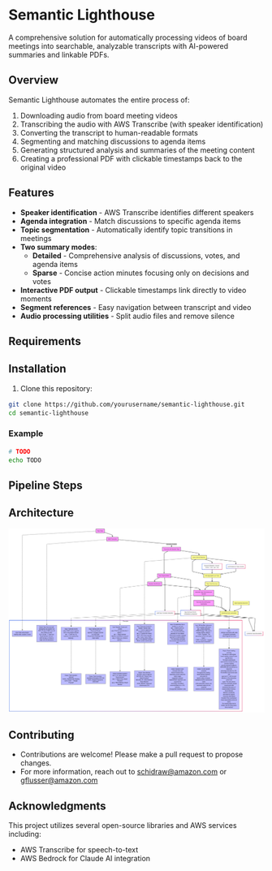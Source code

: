 # Semantic Lighthouse

A comprehensive solution for automatically processing videos of board meetings into searchable, analyzable transcripts with AI-powered summaries and linkable PDFs.

<!-- TODO: ONE CLICK DEPLOY BUTTON -->

## Overview

Semantic Lighthouse automates the entire process of:

1. Downloading audio from board meeting videos
2. Transcribing the audio with AWS Transcribe (with speaker identification)
3. Converting the transcript to human-readable formats
4. Segmenting and matching discussions to agenda items
5. Generating structured analysis and summaries of the meeting content
6. Creating a professional PDF with clickable timestamps back to the original video

## Features

<!-- TODO: webapp stuff -->

- **Speaker identification** - AWS Transcribe identifies different speakers
- **Agenda integration** - Match discussions to specific agenda items
- **Topic segmentation** - Automatically identify topic transitions in meetings
- **Two summary modes**:
  - **Detailed** - Comprehensive analysis of discussions, votes, and agenda items
  - **Sparse** - Concise action minutes focusing only on decisions and votes
- **Interactive PDF output** - Clickable timestamps link directly to video moments
- **Segment references** - Easy navigation between transcript and video
- **Audio processing utilities** - Split audio files and remove silence

## Requirements

<!-- TODO: hopefully none, if any it should be an aws account and an internet connection lol -->

## Installation

1. Clone this repository:

```bash
git clone https://github.com/yourusername/semantic-lighthouse.git
cd semantic-lighthouse
```

### Example

```bash
# TODO
echo TODO
```

## Pipeline Steps

## Architecture

<!-- TODO: make an arch diagram -->

![Architecture Diagram](docs/ArchDiagram.png)

<!-- TODO: describe arch diagram -->

## Contributing

- Contributions are welcome! Please make a pull request to propose changes.
- For more information, reach out to <schidraw@amazon.com> or <gflusser@amazon.com>

## Acknowledgments

This project utilizes several open-source libraries and AWS services including:

- AWS Transcribe for speech-to-text
- AWS Bedrock for Claude AI integration
<!-- TODO more aws stuff here -->
